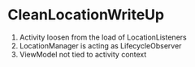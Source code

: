 # CleanLocationWriteUp
1. Activity loosen from the load of LocationListeners
2. LocationManager is acting as LifecycleObserver
3. ViewModel not tied to activity context
